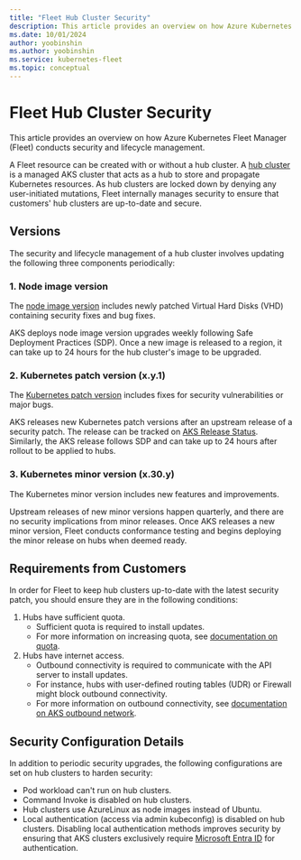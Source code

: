 ```yaml
---
title: "Fleet Hub Cluster Security"
description: This article provides an overview on how Azure Kubernetes Fleet Manager conducts security and lifecycle management.
ms.date: 10/01/2024
author: yoobinshin
ms.author: yoobinshin
ms.service: kubernetes-fleet
ms.topic: conceptual
---
```


# Fleet Hub Cluster Security

This article provides an overview on how Azure Kubernetes Fleet Manager (Fleet) conducts security and lifecycle management.

A Fleet resource can be created with or without a hub cluster. A [hub cluster](concepts-choosing-fleet) is a managed AKS cluster that acts as a hub to store and propagate Kubernetes resources. As hub clusters are locked down by denying any user-initiated mutations, Fleet internally manages security to ensure that customers' hub clusters are up-to-date and secure.

## Versions

The security and lifecycle management of a hub cluster involves updating the following three components periodically:

### 1. Node image version

The [node image version](aks-node-image-upgrade) includes newly patched Virtual Hard Disks (VHD) containing security fixes and bug fixes.

AKS deploys node image version upgrades weekly following Safe Deployment Practices (SDP). Once a new image is released to a region, it can take up to 24 hours for the hub cluster's image to be upgraded.

### 2. Kubernetes patch version (x.y.1)

The [Kubernetes patch version](aks-upgrade-aks-cluster) includes fixes for security vulnerabilities or major bugs.

AKS releases new Kubernetes patch versions after an upstream release of a security patch. The release can be tracked on [AKS Release Status](aks-release-status). Similarly, the AKS release follows SDP and can take up to 24 hours after rollout to be applied to hubs.

### 3. Kubernetes minor version (x.30.y)

The Kubernetes minor version includes new features and improvements.

Upstream releases of new minor versions happen quarterly, and there are no security implications from minor releases. Once AKS releases a new minor version, Fleet conducts conformance testing and begins deploying the minor release on hubs when deemed ready.

## Requirements from Customers

In order for Fleet to keep hub clusters up-to-date with the latest security patch, you should ensure they are in the following conditions:

1. Hubs have sufficient quota.
   - Sufficient quota is required to install updates.
   - For more information on increasing quota, see [documentation on quota](quotas-regional-quota-requests).
2. Hubs have internet access.
   - Outbound connectivity is required to communicate with the API server to install updates.
   - For instance, hubs with user-defined routing tables (UDR) or Firewall might block outbound connectivity.
   - For more information on outbound connectivity, see [documentation on AKS outbound network](aks-outbound-rules-control-egress).

## Security Configuration Details

In addition to periodic security upgrades, the following configurations are set on hub clusters to harden security:

- Pod workload can't run on hub clusters.
- Command Invoke is disabled on hub clusters.
- Hub clusters use AzureLinux as node images instead of Ubuntu.
- Local authentication (access via admin kubeconfig) is disabled on hub clusters. Disabling local authentication methods improves security by ensuring that AKS clusters exclusively require [Microsoft Entra ID](aks-operator-best-practices-identity) for authentication.


<!-- LINKS -->
[concepts-choosing-fleet]: concepts-choosing-fleet#kubernetes-fleet-resource-with-hub-clusters
[aks-node-image-upgrade]: /azure/aks/node-image-upgrade
[aks-upgrade-aks-cluster]: /azure/aks/upgrade-aks-cluster
[aks-outbound-rules-control-egress]: /azure/aks/outbound-rules-control-egress
[aks-operator-best-practices-identity]: /azure/aks/operator-best-practices-identity#use-microsoft-entra-id
[quotas-regional-quota-requests]: /azure/quotas/regional-quota-requests

<!-- LINKS - external -->
[aks-release-status]: https://releases.aks.azure.com